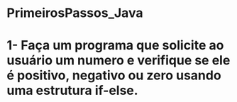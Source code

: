 # PrimeirosPassos_Java

# 1- Faça um programa que solicite ao usuário um numero e verifique se ele é positivo, negativo ou zero usando uma estrutura if-else.
